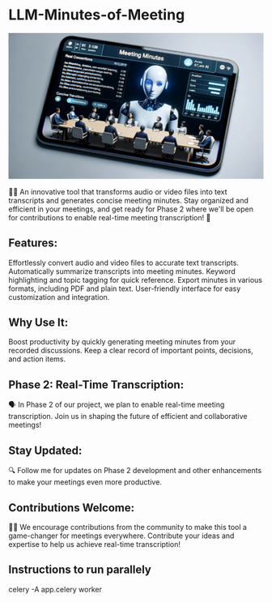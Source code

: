 # LLM-Minutes-of-Meeting
<img src="static/images/MoM Tool Image.png" alt="Meeting Minutes AI Image" />

🎤📄 An innovative tool that transforms audio or video files into text transcripts and generates concise meeting minutes. Stay organized and efficient in your meetings, and get ready for Phase 2 where we'll be open for contributions to enable real-time meeting transcription! 🚀

## Features:
Effortlessly convert audio and video files to accurate text transcripts.
Automatically summarize transcripts into meeting minutes.
Keyword highlighting and topic tagging for quick reference.
Export minutes in various formats, including PDF and plain text.
User-friendly interface for easy customization and integration.

## Why Use It:
Boost productivity by quickly generating meeting minutes from your recorded discussions. Keep a clear record of important points, decisions, and action items.

## Phase 2: Real-Time Transcription: 
🗣️ In Phase 2 of our project, we plan to enable real-time meeting transcription. Join us in shaping the future of efficient and collaborative meetings!

## Stay Updated: 
🔍 Follow me for updates on Phase 2 development and other enhancements to make your meetings even more productive.

## Contributions Welcome: 
👩‍💻 We encourage contributions from the community to make this tool a game-changer for meetings everywhere. Contribute your ideas and expertise to help us achieve real-time transcription!


## Instructions to run parallely
celery -A app.celery worker
